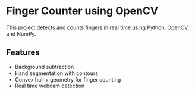 # Finger Counter using OpenCV

This project detects and counts fingers in real time using Python, OpenCV, and NumPy.

## Features
- Background subtraction
- Hand segmentation with contours
- Convex hull + geometry for finger counting
- Real time webcam detection


